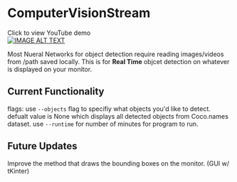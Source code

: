 # ComputerVisionStream
 
Click to view YouTube demo<br>
[![IMAGE ALT TEXT](https://img.youtube.com/vi/7QH7tH0PnQ0/0.jpg)](https://www.youtube.com/watch?v=7QH7tH0PnQ0)


Most Nueral Networks for object detection require reading images/videos from /path saved locally.
This is for <b>Real Time</b> objcet detection on whatever is displayed on your monitor.


## Current Functionality
flags:
use `--objects` flag to specifiy what objects you'd like to detect.
defualt value is None which displays all detected objects from Coco.names dataset.
use `--runtime` for number of minutes for program to run.


## Future Updates
Improve the method that draws the bounding boxes on the monitor. (GUI w/ tKinter)
